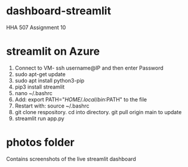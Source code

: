 # dashboard-streamlit
HHA 507 Assignment 10

# streamlit on Azure
1. Connect to VM- ssh username@IP and then enter Password
2. sudo apt-get update
3. sudo apt install python3-pip
4. pip3 install streamlit
5. nano ~/.bashrc
6. Add: export PATH="$HOME/.local/bin:$PATH" to the file
7. Restart with: source ~/.bashrc
8. git clone respository. cd into directory. git pull origin main to update
9. streamlit run app.py

# photos folder
Contains screenshots of the live streamlit dashboard
